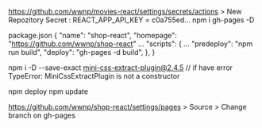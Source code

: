 https://github.com/wwnp/movies-react/settings/secrets/actions > New Repozitory Secret : REACT_APP_API_KEY = c0a755ed...
npm i gh-pages -D

package.json
{
  "name": "shop-react",
  "homepage": "https://github.com/wwnp/shop-react"
  ...
  "scripts": {
    ...
    "predeploy": "npm run build",
    "deploy": "gh-pages -d build",
  },
}

npm i -D --save-exact mini-css-extract-plugin@2.4.5 // if have error TypeError: MiniCssExtractPlugin is not a constructor

npm deploy
npm update

https://github.com/wwnp/shop-react/settings/pages > Source > Change branch on gh-pages